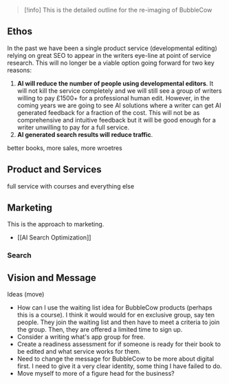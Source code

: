 
> [!info] 
>  This is the detailed outline for the re-imaging of BubbleCow


## Ethos
In the past we have been a single product service (developmental editing) relying on great SEO to appear in the writers eye-line at point of service research. This will no longer be a viable option going forward for two key reasons:

1. **AI will reduce the number of people using developmental editors**. It will not kill the service completely and we will still see a group of writers willing to pay £1500+ for a professional human edit. However, in the coming years we are going to see AI solutions where a writer can get AI generated feedback for a fraction of the cost. This will not be as comprehensive and intuitive feedback but it will be good enough for a writer unwilling to pay for a full service. 
2. **AI generated search results will reduce traffic**. 


better books, more sales, more wroetres

## Product and Services

full service with courses and everything else


## Marketing
This is the approach to marketing.
 - [[AI Search Optimization]]
### Search



## Vision and Message


Ideas (move)
- How can I use the waiting list idea for BubbleCow products (perhaps this is a course). I think it would would for en exclusive group, say ten people. They join the waiting list and then have to meet a criteria to join the group. Then, they are offered a limited time to sign up. 
- Consider a writing what's app group for free.
- Create a readiness assessment for if someone is ready for their book to be edited and what service works for them.
- Need to change the message for BubbleCow to be more about digital first. I need to give it a very clear identity, some thing I have failed to do. 
- Move myself to more of a figure head for the business?


